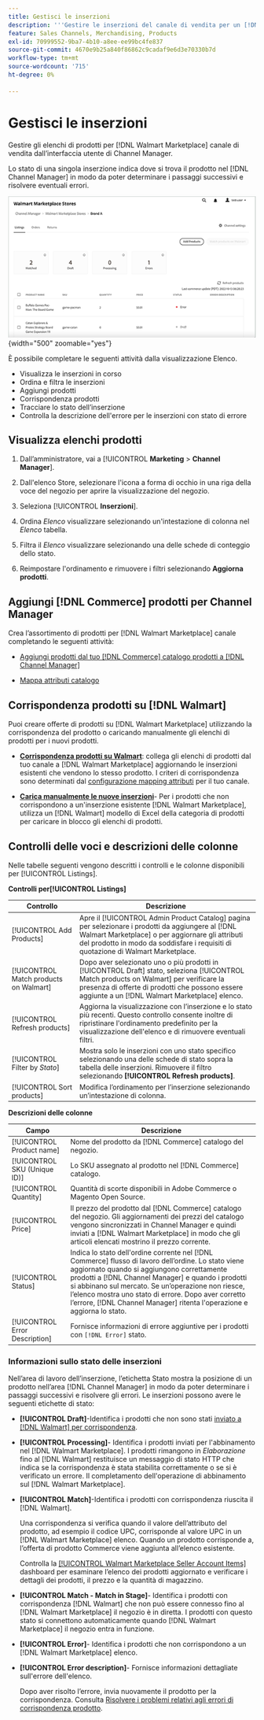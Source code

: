 ```yaml
---
title: Gestisci le inserzioni
description: '''Gestire le inserzioni del canale di vendita per un [!DNL Commerce] archiviare con Channel Manager per Adobe Commerce e Magento Open Source."'
feature: Sales Channels, Merchandising, Products
exl-id: 70999552-9ba7-4b10-a8ee-ee99bc4fe837
source-git-commit: 4670e9b25a840f86862c9cadaf9e6d3e70330b7d
workflow-type: tm+mt
source-wordcount: '715'
ht-degree: 0%

---
```


# Gestisci le inserzioni

Gestire gli elenchi di prodotti per [!DNL Walmart Marketplace] canale di vendita dall’interfaccia utente di Channel Manager.

Lo stato di una singola inserzione indica dove si trova il prodotto nel [!DNL Channel Manager] in modo da poter determinare i passaggi successivi e risolvere eventuali errori.

![Pagina delle inserzioni per un canale di vendita connesso](assets/listings-dashboard-view.png){width="500" zoomable="yes"}

È possibile completare le seguenti attività dalla visualizzazione Elenco.

* Visualizza le inserzioni in corso
* Ordina e filtra le inserzioni
* Aggiungi prodotti
* Corrispondenza prodotti
* Tracciare lo stato dell’inserzione
* Controlla la descrizione dell&#39;errore per le inserzioni con stato di errore

## Visualizza elenchi prodotti

1. Dall’amministratore, vai a [!UICONTROL **Marketing** > **Channel Manager**].

1. Dall&#39;elenco Store, selezionare l&#39;icona a forma di occhio in una riga della voce del negozio per aprire la visualizzazione del negozio.

1. Seleziona [!UICONTROL **Inserzioni**].

1. Ordina *Elenco* visualizzare selezionando un&#39;intestazione di colonna nel *Elenco* tabella.

1. Filtra il *Elenco* visualizzare selezionando una delle schede di conteggio dello stato.

1. Reimpostare l&#39;ordinamento e rimuovere i filtri selezionando **Aggiorna prodotti**.

## Aggiungi [!DNL Commerce] prodotti per Channel Manager

Crea l’assortimento di prodotti per [!DNL Walmart Marketplace] canale completando le seguenti attività:

* [Aggiungi prodotti dal tuo [!DNL Commerce] catalogo prodotti a [!DNL Channel Manager]](add-products-to-channel-store.md)

* [Mappa attributi catalogo](map-catalog-attributes.md#configure-product-attribute-settings)

## Corrispondenza prodotti su [!DNL Walmart]

Puoi creare offerte di prodotti su [!DNL Walmart Marketplace] utilizzando la corrispondenza del prodotto o caricando manualmente gli elenchi di prodotti per i nuovi prodotti.

* **[Corrispondenza prodotti su Walmart](connect-listings-to-marketplace.md)**: collega gli elenchi di prodotti dal tuo canale a [!DNL Walmart Marketplace] aggiornando le inserzioni esistenti che vendono lo stesso prodotto. I criteri di corrispondenza sono determinati dal [configurazione mapping attributi](map-catalog-attributes.md) per il tuo canale.

* **[Carica manualmente le nuove inserzioni](connect-listings-to-marketplace.md#upload-new-product-listings)**- Per i prodotti che non corrispondono a un&#39;inserzione esistente [!DNL Walmart Marketplace], utilizza un [!DNL Walmart] modello di Excel della categoria di prodotti per caricare in blocco gli elenchi di prodotti.

## Controlli delle voci e descrizioni delle colonne

Nelle tabelle seguenti vengono descritti i controlli e le colonne disponibili per [!UICONTROL Listings].

**Controlli per[!UICONTROL Listings]**

| **Controllo** | **Descrizione** |
|----------------------------------------|-------------------------------------------------------------------------------------------------------------------------------------------------------------------------------------------------------------------|
| [!UICONTROL Add Products] | Apre il [!UICONTROL Admin Product Catalog] pagina per selezionare i prodotti da aggiungere al [!DNL Walmart Marketplace] o per aggiornare gli attributi del prodotto in modo da soddisfare i requisiti di quotazione di Walmart Marketplace. |
| [!UICONTROL Match products on Walmart] | Dopo aver selezionato uno o più prodotti in [!UICONTROL Draft] stato, seleziona [!UICONTROL Match products on Walmart] per verificare la presenza di offerte di prodotti che possono essere aggiunte a un [!DNL Walmart Marketplace] elenco. |
| [!UICONTROL Refresh products] | Aggiorna la visualizzazione con l’inserzione e lo stato più recenti. Questo controllo consente inoltre di ripristinare l&#39;ordinamento predefinito per la visualizzazione dell&#39;elenco e di rimuovere eventuali filtri. |
| [!UICONTROL Filter by *Stato*] | Mostra solo le inserzioni con uno stato specifico selezionando una delle schede di stato sopra la tabella delle inserzioni. Rimuovere il filtro selezionando **[!UICONTROL Refresh products]**. |
| [!UICONTROL Sort products] | Modifica l’ordinamento per l’inserzione selezionando un’intestazione di colonna. |


**Descrizioni delle colonne**

| **Campo** | **Descrizione** |
|--------------------------------|-------------------------------------------------------------------------------------------------------------------------------------------------------------------------------------------------------------------------------------------------------------------------------------------------------------------------------------------------------------------|
| [!UICONTROL Product name] | Nome del prodotto da [!DNL Commerce] catalogo del negozio. |
| [!UICONTROL SKU (Unique ID)] | Lo SKU assegnato al prodotto nel [!DNL Commerce] catalogo. |
| [!UICONTROL  Quantity] | Quantità di scorte disponibili in Adobe Commerce o Magento Open Source. |
| [!UICONTROL Price] | Il prezzo del prodotto dal [!DNL Commerce] catalogo del negozio. Gli aggiornamenti dei prezzi del catalogo vengono sincronizzati in Channel Manager e quindi inviati a [!DNL Walmart Marketplace]  in modo che gli articoli elencati mostrino il prezzo corrente. |
| [!UICONTROL Status] | Indica lo stato dell&#39;ordine corrente nel [!DNL Commerce] flusso di lavoro dell’ordine. Lo stato viene aggiornato quando si aggiungono correttamente prodotti a [!DNL Channel Manager] e quando i prodotti si abbinano sul mercato. Se un’operazione non riesce, l’elenco mostra uno stato di errore. Dopo aver corretto l’errore, [!DNL Channel Manager] ritenta l&#39;operazione e aggiorna lo stato. |
| [!UICONTROL Error Description] | Fornisce informazioni di errore aggiuntive per i prodotti con `[!DNL Error]` stato. |

### Informazioni sullo stato delle inserzioni

Nell’area di lavoro dell’inserzione, l’etichetta Stato mostra la posizione di un prodotto nell’area [!DNL Channel Manager] in modo da poter determinare i passaggi successivi e risolvere gli errori. Le inserzioni possono avere le seguenti etichette di stato:

* **[!UICONTROL Draft]**-Identifica i prodotti che non sono stati [inviato a [!DNL Walmart] per corrispondenza](connect-listings-to-marketplace.md#match-products).

* **[!UICONTROL Processing]**- Identifica i prodotti inviati per l&#39;abbinamento nel [!DNL Walmart Marketplace]. I prodotti rimangono in *Elaborazione* fino al [!DNL Walmart] restituisce un messaggio di stato HTTP che indica se la corrispondenza è stata stabilita correttamente o se si è verificato un errore. Il completamento dell&#39;operazione di abbinamento sul [!DNL Walmart Marketplace].

* **[!UICONTROL Match]**-Identifica i prodotti con corrispondenza riuscita il [!DNL Walmart].

  Una corrispondenza si verifica quando il valore dell’attributo del prodotto, ad esempio il codice UPC, corrisponde al valore UPC in un [!DNL Walmart Marketplace] elenco. Quando un prodotto corrisponde a, l’offerta di prodotto Commerce viene aggiunta all’elenco esistente.

  Controlla la [[!UICONTROL Walmart Marketplace Seller Account Items]](https://seller.walmart.com/items-and-inventory/manage-items) dashboard per esaminare l’elenco dei prodotti aggiornato e verificare i dettagli dei prodotti, il prezzo e la quantità di magazzino.

* **[!UICONTROL Match - Match in Stage]**- Identifica i prodotti con corrispondenza [!DNL Walmart] che non può essere connesso fino al [!DNL Walmart Marketplace] il negozio è in diretta. I prodotti con questo stato si connettono automaticamente quando [!DNL Walmart Marketplace] il negozio entra in funzione.

* **[!UICONTROL Error]**- Identifica i prodotti che non corrispondono a un [!DNL Walmart Marketplace] elenco.

* **[!UICONTROL Error description]**- Fornisce informazioni dettagliate sull&#39;errore dell&#39;elenco.

  Dopo aver risolto l’errore, invia nuovamente il prodotto per la corrispondenza. Consulta [Risolvere i problemi relativi agli errori di corrispondenza prodotto](connect-listings-to-marketplace.md#troubleshoot-product-match-errors).
